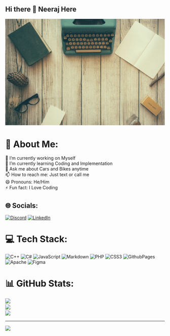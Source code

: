 ## Hi there 👋 Neeraj Here
![images](images/work.jpg )

# 💫 About Me:
🔭 I’m currently working on Myself<br>🌱 I’m currently learning Coding and Implementation<br>💬 Ask me about Cars and Bikes anytime<br>📫 How to reach me: Just text or call me<br>😄 Pronouns: He/Him<br>⚡ Fun fact: I Love Coding


## 🌐 Socials:
[![Discord](https://img.shields.io/badge/Discord-%237289DA.svg?logo=discord&logoColor=white)](https://discord.gg/https://discord.com/channels/@me) [![LinkedIn](https://img.shields.io/badge/LinkedIn-%230077B5.svg?logo=linkedin&logoColor=white)](https://linkedin.com/in/https://www.linkedin.com/in/neeraj-k-89a460114/) 

# 💻 Tech Stack:
![C++](https://img.shields.io/badge/c++-%2300599C.svg?style=for-the-badge&logo=c%2B%2B&logoColor=white) ![C#](https://img.shields.io/badge/c%23-%23239120.svg?style=for-the-badge&logo=csharp&logoColor=white) ![JavaScript](https://img.shields.io/badge/javascript-%23323330.svg?style=for-the-badge&logo=javascript&logoColor=%23F7DF1E) ![Markdown](https://img.shields.io/badge/markdown-%23000000.svg?style=for-the-badge&logo=markdown&logoColor=white) ![PHP](https://img.shields.io/badge/php-%23777BB4.svg?style=for-the-badge&logo=php&logoColor=white) ![CSS3](https://img.shields.io/badge/css3-%231572B6.svg?style=for-the-badge&logo=css3&logoColor=white) ![GithubPages](https://img.shields.io/badge/github%20pages-121013?style=for-the-badge&logo=github&logoColor=white) ![Apache](https://img.shields.io/badge/apache-%23D42029.svg?style=for-the-badge&logo=apache&logoColor=white) ![Figma](https://img.shields.io/badge/figma-%23F24E1E.svg?style=for-the-badge&logo=figma&logoColor=white)
# 📊 GitHub Stats:
![](https://github-readme-stats.vercel.app/api?username=NeerajCR7-web&theme=dark&hide_border=false&include_all_commits=false&count_private=false)<br/>
![](https://github-readme-streak-stats.herokuapp.com/?user=NeerajCR7-web&theme=dark&hide_border=false)<br/>
![](https://github-readme-stats.vercel.app/api/top-langs/?username=NeerajCR7-web&theme=dark&hide_border=false&include_all_commits=false&count_private=false&layout=compact)

---
[![](https://visitcount.itsvg.in/api?id=NeerajCR7-web&icon=0&color=0)](https://visitcount.itsvg.in)



<!-- Proudly created with GPRM ( https://gprm.itsvg.in ) -->